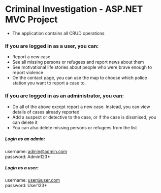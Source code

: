 # Criminal Investigation - ASP.NET MVC Project
* The application contains all CRUD operations
### If you are logged in as a user, you can: 
* Report a new case
* See all missing persons or refugees and report news about them
* See motivational life stories about people who were brave enough to report violence 
* On the contact page, you can use the map to choose which police station you want to report a case to.

### If you are logged in as an administrator, you can: 
* Do all of the above except report a new case. Instead, you can view details of cases already reported
* Add a suspect or detective to the case, or if the case is dissmised, you can delete it
* You can also delete missing persons or refugees from the list

##### Login as an admin:
username: admin@admin.com<br/>
password: Admin123*

##### Login as a user:
username: user@user.com <br/>
password: User123*
